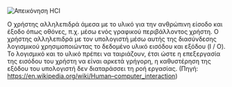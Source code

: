 ![Απεικόνηση HCI](https://upload.wikimedia.org/wikipedia/commons/thumb/a/a1/Linux_kernel_INPUT_OUPUT_evdev_gem_USB_framebuffer.svg/300px-Linux_kernel_INPUT_OUPUT_evdev_gem_USB_framebuffer.svg.png)

Ο χρήστης αλληλεπιδρά άμεσα με το υλικό για την ανθρώπινη είσοδο και έξοδο όπως οθόνες, π.χ. μέσω ενός γραφικού περιβάλλοντος χρήστη. Ο χρήστης αλληλεπιδρά με τον υπολογιστή μέσω αυτής της διασύνδεσης λογισμικού χρησιμοποιώντας το δεδομένο υλικό εισόδου και εξόδου (I / O). Το λογισμικό και το υλικό πρέπει να ταιριάζουν, έτσι ώστε η επεξεργασία της εισόδου του χρήστη να είναι αρκετά γρήγορη, η καθυστέρηση της εξόδου του υπολογιστή δεν διαταράσσει τη ροή εργασίας.
(Πηγή: https://en.wikipedia.org/wiki/Human–computer_interaction)
